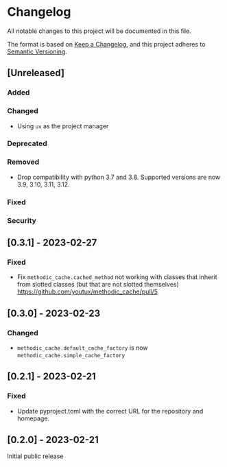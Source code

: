 # Changelog

All notable changes to this project will be documented in this file.

The format is based on [Keep a Changelog](https://keepachangelog.com/en/1.0.0/),
and this project adheres to [Semantic Versioning](https://semver.org/spec/v2.0.0.html).

<!-- Template

## [0.0.1] - 1970-01-01
### Added

- X
- Y

### Changed
### Deprecated
### Removed
### Fixed
### Security
-->

## [Unreleased]

### Added

### Changed

- Using `uv` as the project manager

### Deprecated

### Removed

- Drop compatibility with python 3.7 and 3.8. Supported versions are now 3.9, 3.10, 3.11, 3.12.

### Fixed

### Security

## [0.3.1] - 2023-02-27

### Fixed

- Fix `methodic_cache.cached_method` not working with classes that inherit from slotted classes (but that are not slotted themselves) https://github.com/youtux/methodic_cache/pull/5

## [0.3.0] - 2023-02-23

### Changed

- `methodic_cache.default_cache_factory` is now `methodic_cache.simple_cache_factory`

## [0.2.1] - 2023-02-21

### Fixed

- Update pyproject.toml with the correct URL for the repository and homepage.


## [0.2.0] - 2023-02-21

Initial public release
